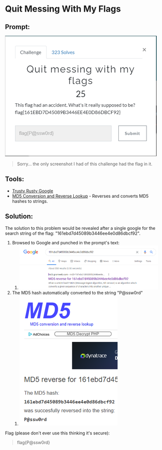 # Quit Messing With My Flags
## Prompt:
![QuitMessingWithMyFlags](/images/quit_messing_with_my_flags_prompt.png)

> Sorry... the only screenshot I had of this challenge had the flag in it.

## Tools:
- [Trusty Rusty Google](https://www.google.com)
- [MD5 Conversion and Reverse Lookup](https://md5.gromweb.com/?md5=161ebd7d45089b3446ee4e0d86dbcf92) - Reverses and converts MD5 hashes to strings. 

## Solution:
The solution to this problem would be revealed after a single google for the search string of the flag: "161ebd7d45089b3446ee4e0d86dbcf92". 

1. Browsed to Google and punched in the prompt's text:
    1. ![QuitMessingWithMyFlags1](/images/quit_messing_with_my_flags_1.png)
1. The MD5 hash automatically converted to the string "P@ssw0rd"
    1. ![QuitMessingWithMyFlags2](/images/quit_messing_with_my_flags_2.png)

Flag (please don't ever use this thinking it's secure):
> flag{P@ssw0rd}